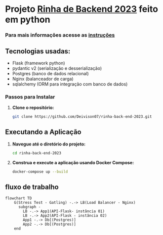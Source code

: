 # Projeto [Rinha de Backend 2023](https://github.com/zanfranceschi/rinha-de-backend-2023-q3) feito em python 
### Para mais informações acesse as [instruções](https://github.com/zanfranceschi/rinha-de-backend-2023-q3/blob/main/INSTRUCOES.md)
## Tecnologias usadas: 
  - Flask (framework python)
  - pydantic v2 (serialização e desserialização)
  - Postgres (banco de dados relacional)
  - Nginx (balanceador de carga)
  - sqlalchemy (ORM para integração com banco de dados)
### Passos para Instalar

1. **Clone o repositório:**
    ```bash
    git clone https://github.com/Deivison07/rinha-back-end-2023.git
    ```
## Executando a Aplicação

1. **Navegue até o diretório do projeto:**
    ```bash
    cd rinha-back-end-2023
    ```
2. **Construa e execute a aplicação usando Docker Compose:**
    ```bash
    docker-compose up --build
    ```

## fluxo de trabalho
```mermaid
flowchart TD
    G(Stress Test - Gatling) -.-> LB(Load Balancer - Nginx)
      subgraph -
        LB -.-> App1(API-Flask- instância 01)
        LB -.-> App2(API-Flask - instância 02)
        App1 -.-> Db[(Postgres)]
        App2 -.-> Db[(Postgres)]
    end
```


